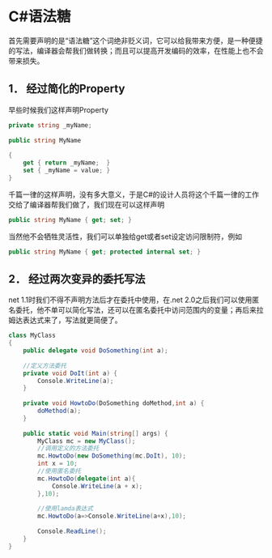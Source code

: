 # C#语法糖

首先需要声明的是“语法糖”这个词绝非贬义词，它可以给我带来方便，是一种便捷的写法，编译器会帮我们做转换；而且可以提高开发编码的效率，在性能上也不会带来损失。

## 1． 经过简化的Property

早些时候我们这样声明Property

```c#
private string _myName;
 
public string MyName
 
{ 
    get { return _myName;  }
    set { _myName = value; }
}
```

千篇一律的这样声明，没有多大意义，于是C#的设计人员将这个千篇一律的工作交给了编译器帮我们做了，我们现在可以这样声明

```c#
public string MyName { get; set; }
```

当然他不会牺牲灵活性，我们可以单独给get或者set设定访问限制符，例如

```c#
public string MyName { get; protected internal set; }
```

## 2． 经过两次变异的委托写法

net 1.1时我们不得不声明方法后才在委托中使用，在.net 2.0之后我们可以使用匿名委托，他不单可以简化写法，还可以在匿名委托中访问范围内的变量；再后来拉姆达表达式来了，写法就更简便了。

```c#
class MyClass
{
    public delegate void DoSomething(int a);
 
    //定义方法委托
    private void DoIt(int a) {
        Console.WriteLine(a);
    }
 
    private void HowtoDo(DoSomething doMethod,int a) {
        doMethod(a);
    }
 
    public static void Main(string[] args) {
        MyClass mc = new MyClass();
        //调用定义的方法委托
        mc.HowtoDo(new DoSomething(mc.DoIt), 10);
        int x = 10;
        //使用匿名委托
        mc.HowtoDo(delegate(int a){
            Console.WriteLine(a + x);
        },10);
 
        //使用lamda表达式
        mc.HowtoDo(a=>Console.WriteLine(a+x),10);
 
        Console.ReadLine();
    }
}
```

